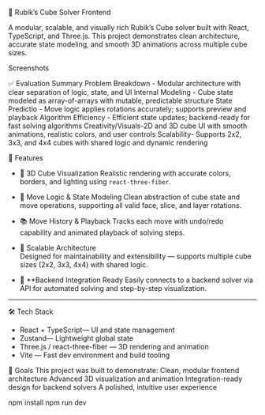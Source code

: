 🧩 Rubik’s Cube Solver Frontend

A modular, scalable, and visually rich Rubik’s Cube solver built with React, TypeScript, and Three.js. This project demonstrates clean architecture, accurate state modeling, and smooth 3D animations across multiple cube sizes.

Screenshots 


 ✅ Evaluation Summary
Problem Breakdown - Modular architecture with clear separation of logic, state, and UI 
Internal Modeling - Cube state modeled as array-of-arrays with mutable, predictable structure 
State Predictio -  Move logic applies rotations accurately; supports preview and playback 
Algorithm Efficiency - Efficient state updates; backend-ready for fast solving algorithms 
Creativity/Visuals-2D and 3D cube UI with smooth animations, realistic colors, and user controls 
Scalability-  Supports 2x2, 3x3, and 4x4 cubes with shared logic and dynamic rendering 

 🚀 Features

- 🎨 3D Cube Visualization 
  Realistic rendering with accurate colors, borders, and lighting using `react-three-fiber`.

- 🧠 Move Logic & State Modeling 
  Clean abstraction of cube state and move operations, supporting all valid face, slice, and layer rotations.

- 📚 Move History & Playback
  Tracks each move with undo/redo capability and animated playback of solving steps.

- 🧱 Scalable Architecture  
  Designed for maintainability and extensibility — supports multiple cube sizes (2x2, 3x3, 4x4) with shared logic.

- 🔗 **Backend Integration Ready
  Easily connects to a backend solver via API for automated solving and step-by-step visualization.

---

 🛠️ Tech Stack

- React + TypeScript— UI and state management
- Zustand— Lightweight global state
- Three.js / react-three-fiber — 3D rendering and animation
- Vite — Fast dev environment and build tooling

🎯 Goals
This project was built to demonstrate:
Clean, modular frontend architecture
Advanced 3D visualization and animation
Integration-ready design for backend solvers
A polished, intuitive user experience

npm install
npm run dev
